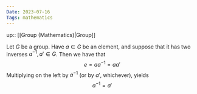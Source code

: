 ```yaml
---
Date: 2023-07-16
Tags: mathematics
---
```

up:: [[Group (Mathematics)|Group]]

Let $G$ be a group. Have $a\in G$ be an element, and suppose that it has two inverses $a^{-1}, a' \in G$. Then we have that
$$e = a a^{-1} = a a'$$
Multiplying on the left by $a^{-1}$ (or by $a'$, whichever), yields
$$a^{-1} = a'$$
